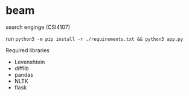 # beam

search enginge (CSI4107)

run `python3 -m pip install -r ./requirements.txt && python3 app.py`

Required libraries

- Levenshtein
- difflib
- pandas
- NLTK
- flask
